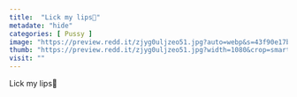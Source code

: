 ```yaml
---
title:  "Lick my lips💋"
metadate: "hide"
categories: [ Pussy ]
image: "https://preview.redd.it/zjyg0uljzeo51.jpg?auto=webp&s=43f90e17b604a0ee556eb7129301e53671aeccf0"
thumb: "https://preview.redd.it/zjyg0uljzeo51.jpg?width=1080&crop=smart&auto=webp&s=a8161b4050773fc5c619d7e1a206ce070a60f7d3"
visit: ""
---
```

Lick my lips💋
